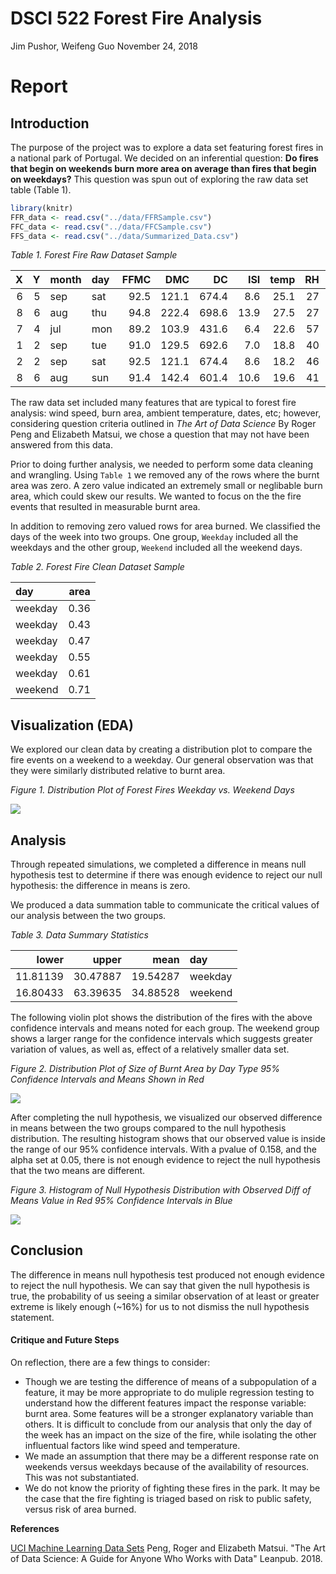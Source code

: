 DSCI 522 Forest Fire Analysis
================
Jim Pushor, Weifeng Guo
November 24, 2018

Report
======

Introduction
------------

The purpose of the project was to explore a data set featuring forest fires in a national park of Portugal. We decided on an inferential question: **Do fires that begin on weekends burn more area on average than fires that begin on weekdays?** This question was spun out of exploring the raw data set table (Table 1).

``` r
library(knitr)
FFR_data <- read.csv("../data/FFRSample.csv")
FFC_data <- read.csv("../data/FFCSample.csv")
FFS_data <- read.csv("../data/Summarized_Data.csv")
```

*Table 1. Forest Fire Raw Dataset Sample*

|    X|    Y| month | day |  FFMC|    DMC|     DC|   ISI|  temp|   RH|  wind|  rain|     area|
|----:|----:|:------|:----|-----:|------:|------:|-----:|-----:|----:|-----:|-----:|--------:|
|    6|    5| sep   | sat |  92.5|  121.1|  674.4|   8.6|  25.1|   27|   4.0|     0|  1090.84|
|    8|    6| aug   | thu |  94.8|  222.4|  698.6|  13.9|  27.5|   27|   4.9|     0|   746.28|
|    7|    4| jul   | mon |  89.2|  103.9|  431.6|   6.4|  22.6|   57|   4.9|     0|   278.53|
|    1|    2| sep   | tue |  91.0|  129.5|  692.6|   7.0|  18.8|   40|   2.2|     0|   212.88|
|    2|    2| sep   | sat |  92.5|  121.1|  674.4|   8.6|  18.2|   46|   1.8|     0|   200.94|
|    8|    6| aug   | sun |  91.4|  142.4|  601.4|  10.6|  19.6|   41|   5.8|     0|   196.48|

The raw data set included many features that are typical to forest fire analysis: wind speed, burn area, ambient temperature, dates, etc; however, considering question criteria outlined in *The Art of Data Science* By Roger Peng and Elizabeth Matsui, we chose a question that may not have been answered from this data.

Prior to doing further analysis, we needed to perform some data cleaning and wrangling. Using `Table 1` we removed any of the rows where the burnt area was zero. A zero value indicated an extremely small or neglibable burn area, which could skew our results. We wanted to focus on the the fire events that resulted in measurable burnt area.

In addition to removing zero valued rows for area burned. We classified the days of the week into two groups. One group, `Weekday` included all the weekdays and the other group, `Weekend` included all the weekend days.

*Table 2. Forest Fire Clean Dataset Sample*

| day     |  area|
|:--------|-----:|
| weekday |  0.36|
| weekday |  0.43|
| weekday |  0.47|
| weekday |  0.55|
| weekday |  0.61|
| weekend |  0.71|

Visualization (EDA)
-------------------

We explored our clean data by creating a distribution plot to compare the fire events on a weekend to a weekday. Our general observation was that they were similarly distributed relative to burnt area.

*Figure 1. Distribution Plot of Forest Fires Weekday vs. Weekend Days*

![](../img/EDA.png)

Analysis
--------

Through repeated simulations, we completed a difference in means null hypothesis test to determine if there was enough evidence to reject our null hypothesis: the difference in means is zero.

We produced a data summation table to communicate the critical values of our analysis between the two groups.

*Table 3. Data Summary Statistics*

|     lower|     upper|      mean| day     |
|---------:|---------:|---------:|:--------|
|  11.81139|  30.47887|  19.54287| weekday |
|  16.80433|  63.39635|  34.88528| weekend |

The following violin plot shows the distribution of the fires with the above confidence intervals and means noted for each group. The weekend group shows a larger range for the confidence intervals which suggests greater variation of values, as well as, effect of a relatively smaller data set.

*Figure 2. Distribution Plot of Size of Burnt Area by Day Type*
*95% Confidence Intervals and Means Shown in Red*

![](../img/Estimation_and_CI_Plot.png)

After completing the null hypothesis, we visualized our observed difference in means between the two groups compared to the null hypothesis distribution. The resulting histogram shows that our observed value is inside the range of our 95% confidence intervals. With a pvalue of 0.158, and the alpha set at 0.05, there is not enough evidence to reject the null hypothesis that the two means are different.

*Figure 3. Histogram of Null Hypothesis Distribution with Observed Diff of Means Value in Red* *95% Confidence Intervals in Blue*

![](../img/Result.png)

Conclusion
----------

The difference in means null hypothesis test produced not enough evidence to reject the null hypothesis. We can say that given the null hypothesis is true, the probability of us seeing a similar observation of at least or greater extreme is likely enough (~16%) for us to not dismiss the null hypothesis statement.

#### Critique and Future Steps

On reflection, there are a few things to consider:

-   Though we are testing the difference of means of a subpopulation of a feature, it may be more appropriate to do muliple regression testing to understand how the different features impact the response variable: burnt area. Some features will be a stronger explanatory variable than others. It is difficult to conclude from our analysis that only the day of the week has an impact on the size of the fire, while isolating the other influentual factors like wind speed and temperature.
-   We made an assumption that there may be a different response rate on weekends versus weekdays because of the availability of resources. This was not substantiated.
-   We do not know the priority of fighting these fires in the park. It may be the case that the fire fighting is triaged based on risk to public safety, versus risk of area burned.

**References**

[UCI Machine Learning Data Sets](https://archive.ics.uci.edu/ml/datasets/Forest+Fires)
Peng, Roger and Elizabeth Matsui. "The Art of Data Science: A Guide for Anyone Who Works with Data" Leanpub. 2018.
